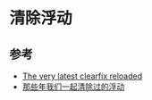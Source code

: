 # 清除浮动

## 参考

* [The very latest clearfix reloaded](http://www.cssmojo.com/the-very-latest-clearfix-reloaded/)
* [那些年我们一起清除过的浮动](http://www.iyunlu.com/view/css-xhtml/55.html)
